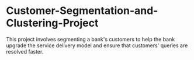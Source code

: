 # Customer-Segmentation-and-Clustering-Project
This project involves segmenting a bank's customers to help the bank upgrade the service delivery model and ensure that customers' queries are resolved faster.
